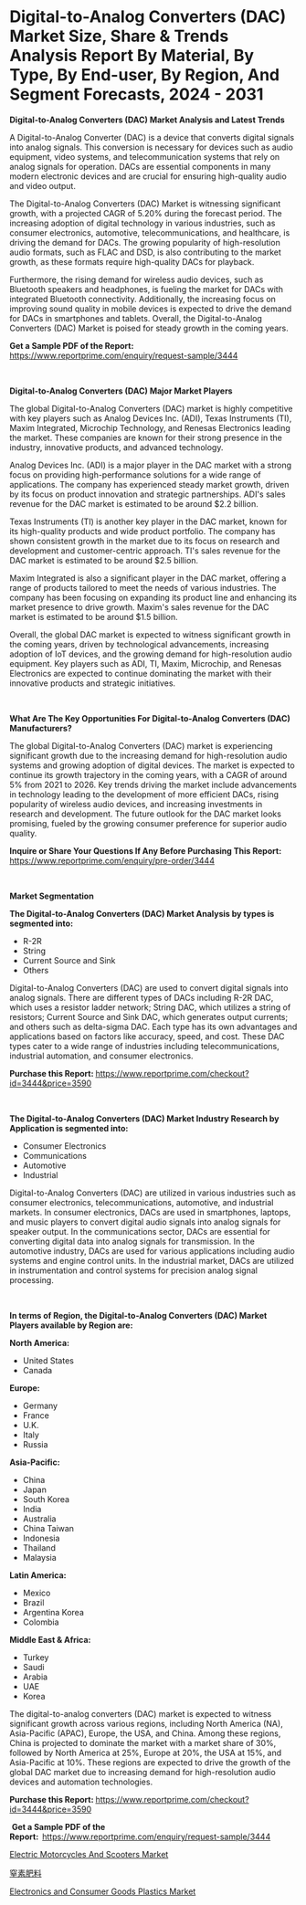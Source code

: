 <p><h1>Digital-to-Analog Converters (DAC) Market Size, Share & Trends Analysis Report By Material, By Type, By End-user, By Region, And Segment Forecasts, 2024 - 2031</h1></p><p><strong>Digital-to-Analog Converters (DAC) Market Analysis and Latest Trends</strong></p>
<p><p>A Digital-to-Analog Converter (DAC) is a device that converts digital signals into analog signals. This conversion is necessary for devices such as audio equipment, video systems, and telecommunication systems that rely on analog signals for operation. DACs are essential components in many modern electronic devices and are crucial for ensuring high-quality audio and video output.</p><p>The Digital-to-Analog Converters (DAC) Market is witnessing significant growth, with a projected CAGR of 5.20% during the forecast period. The increasing adoption of digital technology in various industries, such as consumer electronics, automotive, telecommunications, and healthcare, is driving the demand for DACs. The growing popularity of high-resolution audio formats, such as FLAC and DSD, is also contributing to the market growth, as these formats require high-quality DACs for playback.</p><p>Furthermore, the rising demand for wireless audio devices, such as Bluetooth speakers and headphones, is fueling the market for DACs with integrated Bluetooth connectivity. Additionally, the increasing focus on improving sound quality in mobile devices is expected to drive the demand for DACs in smartphones and tablets. Overall, the Digital-to-Analog Converters (DAC) Market is poised for steady growth in the coming years.</p></p>
<p><strong>Get a Sample PDF of the Report:&nbsp;</strong> <a href="https://www.reportprime.com/enquiry/request-sample/3444">https://www.reportprime.com/enquiry/request-sample/3444</a></p>
<p>&nbsp;</p>
<p><strong>Digital-to-Analog Converters (DAC) Major Market Players</strong></p>
<p><p>The global Digital-to-Analog Converters (DAC) market is highly competitive with key players such as Analog Devices Inc. (ADI), Texas Instruments (TI), Maxim Integrated, Microchip Technology, and Renesas Electronics leading the market. These companies are known for their strong presence in the industry, innovative products, and advanced technology.</p><p>Analog Devices Inc. (ADI) is a major player in the DAC market with a strong focus on providing high-performance solutions for a wide range of applications. The company has experienced steady market growth, driven by its focus on product innovation and strategic partnerships. ADI's sales revenue for the DAC market is estimated to be around $2.2 billion.</p><p>Texas Instruments (TI) is another key player in the DAC market, known for its high-quality products and wide product portfolio. The company has shown consistent growth in the market due to its focus on research and development and customer-centric approach. TI's sales revenue for the DAC market is estimated to be around $2.5 billion.</p><p>Maxim Integrated is also a significant player in the DAC market, offering a range of products tailored to meet the needs of various industries. The company has been focusing on expanding its product line and enhancing its market presence to drive growth. Maxim's sales revenue for the DAC market is estimated to be around $1.5 billion.</p><p>Overall, the global DAC market is expected to witness significant growth in the coming years, driven by technological advancements, increasing adoption of IoT devices, and the growing demand for high-resolution audio equipment. Key players such as ADI, TI, Maxim, Microchip, and Renesas Electronics are expected to continue dominating the market with their innovative products and strategic initiatives.</p></p>
<p>&nbsp;</p>
<p><strong>What Are The Key Opportunities For Digital-to-Analog Converters (DAC) Manufacturers?</strong></p>
<p><p>The global Digital-to-Analog Converters (DAC) market is experiencing significant growth due to the increasing demand for high-resolution audio systems and growing adoption of digital devices. The market is expected to continue its growth trajectory in the coming years, with a CAGR of around 5% from 2021 to 2026. Key trends driving the market include advancements in technology leading to the development of more efficient DACs, rising popularity of wireless audio devices, and increasing investments in research and development. The future outlook for the DAC market looks promising, fueled by the growing consumer preference for superior audio quality.</p></p>
<p><strong>Inquire or Share Your Questions If Any Before Purchasing This Report:</strong> <a href="https://www.reportprime.com/enquiry/pre-order/3444">https://www.reportprime.com/enquiry/pre-order/3444</a></p>
<p>&nbsp;</p>
<p><strong>Market Segmentation</strong></p>
<p><strong>The Digital-to-Analog Converters (DAC) Market Analysis by types is segmented into:</strong></p>
<p><ul><li>R-2R</li><li>String</li><li>Current Source and Sink</li><li>Others</li></ul></p>
<p><p>Digital-to-Analog Converters (DAC) are used to convert digital signals into analog signals. There are different types of DACs including R-2R DAC, which uses a resistor ladder network; String DAC, which utilizes a string of resistors; Current Source and Sink DAC, which generates output currents; and others such as delta-sigma DAC. Each type has its own advantages and applications based on factors like accuracy, speed, and cost. These DAC types cater to a wide range of industries including telecommunications, industrial automation, and consumer electronics.</p></p>
<p><strong>Purchase this Report:&nbsp;</strong><a href="https://www.reportprime.com/checkout?id=3444&price=3590">https://www.reportprime.com/checkout?id=3444&price=3590</a></p>
<p>&nbsp;</p>
<p><strong>The Digital-to-Analog Converters (DAC) Market Industry Research by Application is segmented into:</strong></p>
<p><ul><li>Consumer Electronics</li><li>Communications</li><li>Automotive</li><li>Industrial</li></ul></p>
<p><p>Digital-to-Analog Converters (DAC) are utilized in various industries such as consumer electronics, telecommunications, automotive, and industrial markets. In consumer electronics, DACs are used in smartphones, laptops, and music players to convert digital audio signals into analog signals for speaker output. In the communications sector, DACs are essential for converting digital data into analog signals for transmission. In the automotive industry, DACs are used for various applications including audio systems and engine control units. In the industrial market, DACs are utilized in instrumentation and control systems for precision analog signal processing.</p></p>
<p>&nbsp;</p>
<p><strong>In terms of Region, the Digital-to-Analog Converters (DAC) Market Players available by Region are:</strong></p>
<p>
    <p> <strong> North America: </strong>
        <ul>
            <li>United States</li>
            <li>Canada</li>
        </ul>
        </p> 
    <p> <strong> Europe: </strong>
        <ul>
            <li>Germany</li>
            <li>France</li>
            <li>U.K.</li>
            <li>Italy</li>
            <li>Russia</li>
        </ul>
        </p> 
    <p> <strong> Asia-Pacific: </strong>
        <ul>
            <li>China</li>
            <li>Japan</li>
            <li>South Korea</li>
            <li>India</li>
            <li>Australia</li>
            <li>China Taiwan</li>
            <li>Indonesia</li>
            <li>Thailand</li>
            <li>Malaysia</li>
        </ul>
        </p> 
    <p> <strong> Latin America: </strong>
        <ul>
            <li>Mexico</li>
            <li>Brazil</li>
            <li>Argentina Korea</li>
            <li>Colombia</li>
        </ul>
        </p> 
    <p> <strong> Middle East & Africa: </strong>
        <ul>
            <li>Turkey</li>
            <li>Saudi</li>
            <li>Arabia</li>
            <li>UAE</li>
            <li>Korea</li>
        </ul>
    </p>
    </p>
<p><p>The digital-to-analog converters (DAC) market is expected to witness significant growth across various regions, including North America (NA), Asia-Pacific (APAC), Europe, the USA, and China. Among these regions, China is projected to dominate the market with a market share of 30%, followed by North America at 25%, Europe at 20%, the USA at 15%, and Asia-Pacific at 10%. These regions are expected to drive the growth of the global DAC market due to increasing demand for high-resolution audio devices and automation technologies.</p></p>
<p><strong>Purchase this Report: </strong><a href="https://www.reportprime.com/checkout?id=3444&price=3590">https://www.reportprime.com/checkout?id=3444&price=3590</a></p>
<p>&nbsp;<strong>Get a Sample PDF of the Report:&nbsp;&nbsp;</strong><a href="https://www.reportprime.com/enquiry/request-sample/3444">https://www.reportprime.com/enquiry/request-sample/3444</a></p>
<p><strong></strong></p>
<p><p><a href="https://www.linkedin.com/pulse/insights-electric-motorcycles-scooters-market-size-analysing-gldac?trackingId=PMn7bNW%2BvrIJhMbcUdcYSw%3D%3D">Electric Motorcycles And Scooters Market</a></p><p><a href="https://github.com/wkuactfdzwizk06/Market-Research-Report-List-1/blob/main/931730514315.md">窒素肥料</a></p><p><a href="https://www.linkedin.com/pulse/electronics-consumer-goods-plastics-market-research-report-nlx4c?trackingId=l59nhtTiqrDo11NpBlKAYA%3D%3D">Electronics and Consumer Goods Plastics Market</a></p></p>